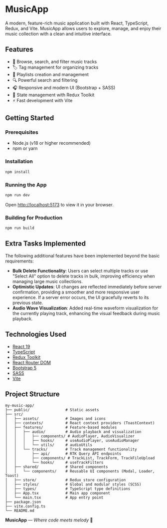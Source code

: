 # MusicApp

A modern, feature-rich music application built with React, TypeScript, Redux, and Vite. MusicApp allows users to explore, manage, and enjoy their music collection with a clean and intuitive interface.

## Features

- 🎵 Browse, search, and filter music tracks
- 🏷️ Tag management for organizing tracks
- 📂 Playlists creation and management
- 🔍 Powerful search and filtering
- 🎧 Responsive and modern UI (Bootstrap + SASS)
- 🔄 State management with Redux Toolkit
- ⚡ Fast development with Vite

## Getting Started

### Prerequisites
- Node.js (v18 or higher recommended)
- npm or yarn

### Installation
```bash
npm install
```

### Running the App
```bash
npm run dev
```
Open [http://localhost:5173](http://localhost:5173) to view it in your browser.

### Building for Production
```bash
npm run build
```

## Extra Tasks Implemented

The following additional features have been implemented beyond the basic requirements:

- **Bulk Delete Functionality**: Users can select multiple tracks or use "Select All" option to delete tracks in bulk, improving efficiency when managing large music collections.
- **Optimistic Updates**: UI changes are reflected immediately before server confirmation, providing a smoother and more responsive user experience. If a server error occurs, the UI gracefully reverts to its previous state.
- **Audio Wave Visualization**: Added real-time waveform visualization for the currently playing track, enhancing the visual feedback during music playback.

## Technologies Used
- [React 19](https://react.dev/)
- [TypeScript](https://www.typescriptlang.org/)
- [Redux Toolkit](https://redux-toolkit.js.org/)
- [React Router DOM](https://reactrouter.com/)
- [Bootstrap 5](https://getbootstrap.com/)
- [SASS](https://sass-lang.com/)
- [Vite](https://vitejs.dev/)

## Project Structure
```
my-music-app/
├── public/                # Static assets
├── src/
│   ├── assets/            # Images and icons
│   ├── contexts/          # React context providers (ToastContext)
│   ├── features/          # Feature-based modules
│   │   ├── audio/         # Audio playback and visualization
│   │   │   ├── components/ # AudioPlayer, AudioVisualizer
│   │   │   ├── hooks/     # useAudioPlayer, useAudioManager
│   │   │   └── utils/     # audioUtils
│   │   └── tracks/        # Track management functionality
│   │       ├── api/       # RTK Query API endpoints
│   │       ├── components/ # TrackList, TrackForm, TrackFileUpload
│   │       └── hooks/     # useTrackFilters
│   ├── shared/            # Shared components
│   │   └── components/    # Reusable UI components (Modal, Loader, Toast)
│   ├── store/             # Redux store configuration
│   ├── styles/            # Global and modular styles (SCSS)
│   ├── types/             # TypeScript type definitions
│   ├── App.tsx            # Main app component
│   └── main.tsx           # App entry point
├── package.json
├── vite.config.ts
└── README.md
```

**MusicApp** — *Where code meets melody* 🎵
